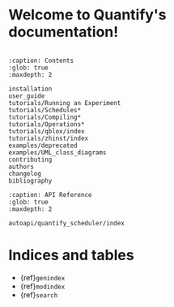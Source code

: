 # Welcome to Quantify's documentation!

```{include} ../README.md
```

```{toctree}
:caption: Contents
:glob: true
:maxdepth: 2

installation
user_guide
tutorials/Running an Experiment
tutorials/Schedules*
tutorials/Compiling*
tutorials/Operations*
tutorials/qblox/index
tutorials/zhinst/index
examples/deprecated
examples/UML_class_diagrams
contributing
authors
changelog
bibliography
```

```{toctree}
:caption: API Reference
:glob: true
:maxdepth: 2

autoapi/quantify_scheduler/index
```

# Indices and tables

- {ref}`genindex`
- {ref}`modindex`
- {ref}`search`
